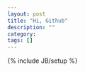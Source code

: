 ```yaml
---
layout: post
title: "Hi, Github"
description: ""
category: 
tags: []
---
```

{% include JB/setup %}
